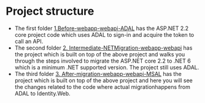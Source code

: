 # Project structure 
- The first folder [1.Before-webapp-webapi-ADAL](1.Before-webapp-webapi-ADAL) has the ASP.NET 2.2 core project code which uses ADAL to sign-in and acquire the token to call an API.
- The second folder [2. Intermediate-NETMigration-webapp-webapi](2.Intermediate-NETMigration-webapp-webapi) has the project which is built on top of the above project and walks you through the steps involved to migrate the ASP.NET core 2.2 to .NET 6 which is a minimum .NET supported version. The project still uses ADAL. 
- The third folder [3. After-migration-webapp-webapi-MSAL](3.After-migration-webapp-webapi-MSAL) has the project which is built on top of the above project and here you will see the changes related to the code where actual migrationhappens from ADAL to Identity.Web.   
